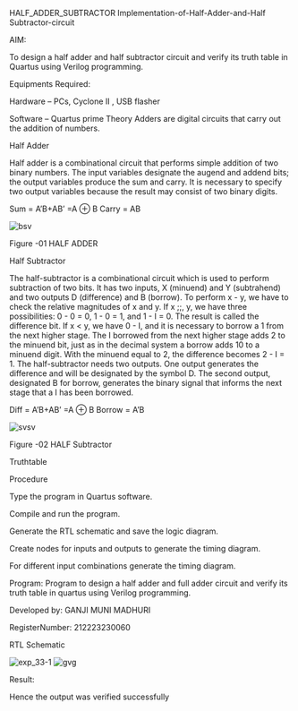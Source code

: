 HALF_ADDER_SUBTRACTOR
Implementation-of-Half-Adder-and-Half Subtractor-circuit

AIM:

To design a half adder and half subtractor circuit and verify its truth table in Quartus using Verilog programming.

Equipments Required:

Hardware – PCs, Cyclone II , USB flasher

Software – Quartus prime Theory Adders are digital circuits that carry out the addition of numbers.

Half Adder

Half adder is a combinational circuit that performs simple addition of two binary numbers. The input variables designate the augend and addend bits; the output variables produce the sum and carry. It is necessary to specify two output variables because the result may consist of two binary digits.

Sum = A’B+AB’ =A ⊕ B Carry = AB

![bsv](https://github.com/Munimadhuriganji/HALF_ADDER_SUBTRACTOR/assets/138849444/75492474-c782-4f42-9418-9483e6e72ab7)

Figure -01 HALF ADDER

Half Subtractor

The half-subtractor is a combinational circuit which is used to perform subtraction of two bits. It has two inputs, X (minuend) and Y (subtrahend) and two outputs D (difference) and B (borrow). To perform x - y, we have to check the relative magnitudes of x and y. If x ;;, y, we have three possibilities: 0 - 0 = 0, 1 - 0 = 1, and 1 - I = 0. The result is called the difference bit. If x < y, we have 0 - I, and it is necessary to borrow a 1 from the next higher stage. The I borrowed from the next higher stage adds 2 to the minuend bit, just as in the decimal system a borrow adds 10 to a minuend digit. With the minuend equal to 2, the difference becomes 2 - I = 1. The half-subtractor needs two outputs. One output generates the difference and will be designated by the symbol D. The second output, designated B for borrow, generates the binary signal that informs the next stage that a I has been borrowed.

Diff = A’B+AB’ =A ⊕ B Borrow = A’B

![svsv](https://github.com/Munimadhuriganji/HALF_ADDER_SUBTRACTOR/assets/138849444/c6e116e1-0385-4282-885d-aad8ceae114e)

Figure -02 HALF Subtractor

Truthtable

Procedure

Type the program in Quartus software.

Compile and run the program.

Generate the RTL schematic and save the logic diagram.

Create nodes for inputs and outputs to generate the timing diagram.

For different input combinations generate the timing diagram.

Program: Program to design a half adder and full adder circuit and verify its truth table in quartus using Verilog programming.

Developed by: GANJI MUNI MADHURI 

RegisterNumber: 212223230060

RTL Schematic

![exp_33-1](https://github.com/Munimadhuriganji/HALF_ADDER_SUBTRACTOR/assets/138849444/abfd5a98-52e0-4aae-a445-e142d27cdea0)
![gvg](https://github.com/Munimadhuriganji/HALF_ADDER_SUBTRACTOR/assets/138849444/70596fc4-084d-4296-8aef-11b0fe55cd92)

Result:

Hence the output was verified successfully
